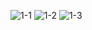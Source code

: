 ![1-1](https://user-images.githubusercontent.com/58168483/130383497-c323f390-a247-4bad-990d-153a627fef13.png)
![1-2](https://user-images.githubusercontent.com/58168483/130383503-356fc875-ca6b-4d4f-a9ec-4b8d511ece68.png)
![1-3](https://user-images.githubusercontent.com/58168483/130383510-10e61baa-2780-4bca-831c-7499c9d938a0.png)
